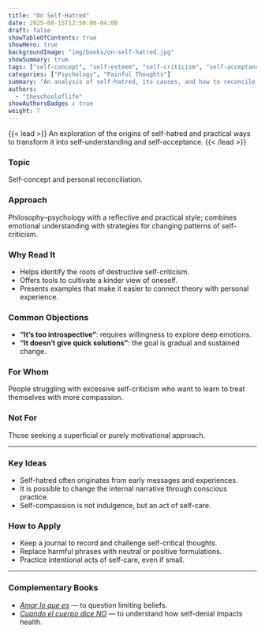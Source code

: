 ```yaml
---
title: "On Self-Hatred"
date: 2025-08-15T12:50:00-04:00
draft: false
showTableOfContents: true
showHero: true
backgroundImage: "img/books/on-self-hatred.jpg"
showSummary: true
tags: ["self-concept", "self-esteem", "self-criticism", "self-acceptance"]
categories: ["Psychology", "Painful Thoughts"]
summary: "An analysis of self-hatred, its causes, and how to reconcile with one's own identity."
authors:
  - "theschooloflife"
showAuthorsBadges : true
weight: 7
---
```


{{< lead >}}
An exploration of the origins of self-hatred and practical ways to transform it into self-understanding and self-acceptance.
{{< /lead >}}

### Topic
Self-concept and personal reconciliation.

### Approach
Philosophy–psychology with a reflective and practical style; combines emotional understanding with strategies for changing patterns of self-criticism.

### Why Read It
* Helps identify the roots of destructive self-criticism.
* Offers tools to cultivate a kinder view of oneself.
* Presents examples that make it easier to connect theory with personal experience.

### Common Objections
- **“It’s too introspective”**: requires willingness to explore deep emotions.
- **“It doesn’t give quick solutions”**: the goal is gradual and sustained change.

### For Whom
People struggling with excessive self-criticism who want to learn to treat themselves with more compassion.

### Not For
Those seeking a superficial or purely motivational approach.

---

### Key Ideas
- Self-hatred often originates from early messages and experiences.
- It is possible to change the internal narrative through conscious practice.
- Self-compassion is not indulgence, but an act of self-care.

### How to Apply
- Keep a journal to record and challenge self-critical thoughts.
- Replace harmful phrases with neutral or positive formulations.
- Practice intentional acts of self-care, even if small.

---

### Complementary Books
- [*Amar lo que es*](/en/books/psychology/amar-lo-que-es) — to question limiting beliefs.
- [*Cuando el cuerpo dice NO*](/en/books/psychology/cuando-el-cuerpo-dice-no) — to understand how self-denial impacts health.
